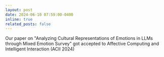 ```yaml
---
layout: post
date: 2024-06-10 07:59:00-0400
inline: true
related_posts: false
---
```

Our paper on "Analyzing Cultural Representations of Emotions in LLMs through Mixed Emotion Survey" got accepted to Affective Computing and Intelligent Interaction (ACII 2024)
